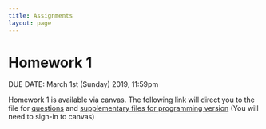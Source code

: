 ```yaml
---
title: Assignments
layout: page
---
```


# Homework 1

DUE DATE: March 1st (Sunday) 2019, 11:59pm

Homework 1 is available via canvas.
The following link will direct you to the file for [questions](https://yale.instructure.com/files/3623567/download?download_frd=1) and [supplementary files for programming version](https://yale.instructure.com/files/3623568/download?download_frd=1) (You will need to sign-in to canvas)

